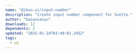 ```yaml
---
name: "@ikun-ui/input-number"
description: "Create input number component for Svelte."
author: "baiwusanyu"
downloads: 12
dependents: 2
updated: "2025-01-24T03:49:01.245Z"
tags: 
  - ui
---
```

